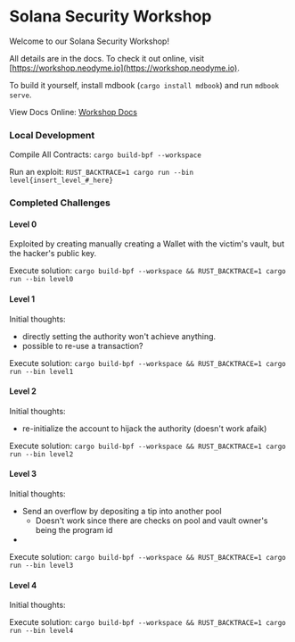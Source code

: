 # Solana Security Workshop

Welcome to our Solana Security Workshop!

All details are in the docs. To check it out online, visit [https://workshop.neodyme.io](https://workshop.neodyme.io).

To build it yourself, install mdbook (`cargo install mdbook`) and run `mdbook serve`.


View Docs Online: [Workshop Docs](https://workshop.neodyme.io/index.html)


### Local Development

Compile All Contracts: `cargo build-bpf --workspace`

Run an exploit: `RUST_BACKTRACE=1 cargo run --bin level{insert_level_#_here}`

### Completed Challenges

#### Level 0

Exploited by creating manually creating a Wallet with the victim's vault, but the hacker's public key.

Execute solution: `cargo build-bpf --workspace && RUST_BACKTRACE=1 cargo run --bin level0`

#### Level 1

Initial thoughts:
- directly setting the authority won't achieve anything.
- possible to re-use a transaction?

Execute solution: `cargo build-bpf --workspace && RUST_BACKTRACE=1 cargo run --bin level1`

#### Level 2

Initial thoughts:
- re-initialize the account to hijack the authority (doesn't work afaik)

Execute solution: `cargo build-bpf --workspace && RUST_BACKTRACE=1 cargo run --bin level2`

#### Level 3

Initial thoughts:
- Send an overflow by depositing a tip into another pool
  - Doesn't work since there are checks on pool and vault owner's being the program id
- 

Execute solution: `cargo build-bpf --workspace && RUST_BACKTRACE=1 cargo run --bin level3`


#### Level 4

Initial thoughts:


Execute solution: `cargo build-bpf --workspace && RUST_BACKTRACE=1 cargo run --bin level4`